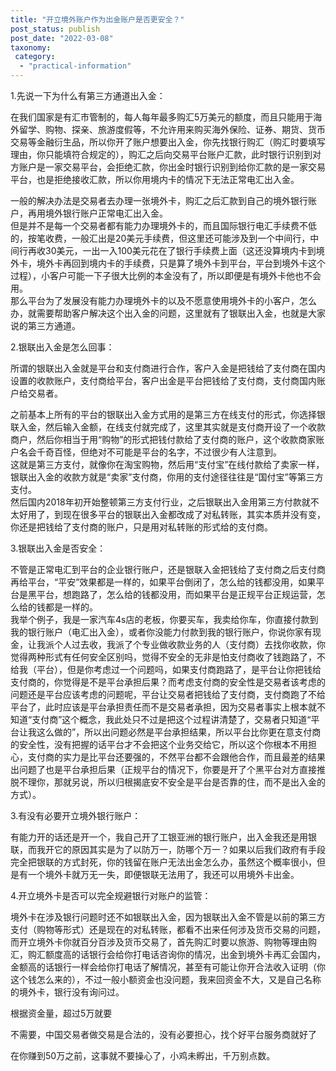 ```yaml
---
title: "开立境外账户作为出金账户是否更安全？"
post_status: publish
post_date: "2022-03-08"
taxonomy:
 category: 
  - "practical-information"
---
```


1.先说一下为什么有第三方通道出入金：

在我们国家是有汇市管制的，每人每年最多购汇5万美元的额度，而且只能用于海外留学、购物、探亲、旅游度假等，不允许用来购买海外保险、证券、期货、货币交易等金融衍生品，所以你开了账户想要出入金，你先找银行购汇（购汇时要填写理由，你只能填符合规定的），购汇之后向交易平台账户汇款，此时银行识别到对方账户是一家交易平台，会拒绝汇款，你出金时银行识别到给你汇款的是一家交易平台，也是拒绝接收汇款，所以你用境内卡的情况下无法正常电汇出入金。  

一般的解决办法是交易者去办理一张境外卡，购汇之后汇款到自己的境外银行账户，再用境外银行账户正常电汇出入金。  
但是并不是每一个交易者都有能力办理境外卡的，而且国际银行电汇手续费不低的，按笔收费，一般汇出是20美元手续费，但这里还可能涉及到一个中间行，中间行再收30美元，一出一入100美元花在了银行手续费上面（这还没算境内卡到境外卡，境外卡再回到境内卡的手续费，只是算了境外卡到平台，平台到境外卡这个过程），小客户可能一下子很大比例的本金没有了，所以即便是有境外卡他也不会用。  
那么平台为了发展没有能力办理境外卡的以及不愿意使用境外卡的小客户，怎么办，就需要帮助客户解决这个出入金的问题，这里就有了银联出入金，也就是大家说的第三方通道。  

2.银联出入金是怎么回事：

所谓的银联出入金就是平台和支付商进行合作，客户入金是把钱给了支付商在国内设置的收款账户，支付商给平台，客户出金是平台把钱给了支付商，支付商国内账户给交易者。  

之前基本上所有的平台的银联出入金方式用的是第三方在线支付的形式，你选择银联入金，然后输入金额，在线支付就完成了，这里其实就是支付商开设了一个收款商户，然后你相当于用“购物”的形式把钱付款给了支付商的账户，这个收款商家账户名会千奇百怪，但绝对不可能是平台的名字，不过很少有人注意到。  
这就是第三方支付，就像你在淘宝购物，然后用“支付宝”在线付款给了卖家一样，银联出入金的收款方就是“卖家”支付商，你用的支付途径往往是“国付宝”等第三方支付。  
然后国内2018年初开始整顿第三方支付行业，之后银联出入金用第三方付款就不太好用了，到现在很多平台的银联出入金都改成了对私转账，其实本质并没有变，你还是把钱给了支付商的账户，只是用对私转账的形式给的支付商。  

3.银联出入金是否安全：

不管是正常电汇到平台的企业银行账户，还是银联入金把钱给了支付商之后支付商再给平台，“平安”效果都是一样的，如果平台倒闭了，怎么给的钱都没用，如果平台是黑平台，想跑路了，怎么给的钱都没用，而如果平台是正规平台正规运营，怎么给的钱都是一样的。  
我举个例子，我是一家汽车4s店的老板，你要买车，我卖给你车，你直接付款到我的银行账户（电汇出入金），或者你没能力付款到我的银行账户，你说你家有现金，让我派个人过去收，我派了个专业做收款业务的人（支付商）去找你收款，你觉得两种形式有任何安全区别吗，觉得不安全的无非是怕支付商收了钱跑路了，不给我（平台），但是你考虑过一个问题吗，如果支付商跑路了，是平台让你把钱给支付商的，你觉得是不是平台承担后果？而考虑支付商的安全性是交易者该考虑的问题还是平台应该考虑的问题呢，平台让交易者把钱给了支付商，支付商跑了不给平台了，此时应该是平台承担责任而不是交易者承担，因为交易者事实上根本就不知道“支付商”这个概念，我此处只不过是把这个过程讲清楚了，交易者只知道“平台让我这么做的”，所以出问题必然是平台承担结果，所以平台比你更在意支付商的安全性，没有把握的话平台才不会把这个业务交给它，所以这个你根本不用担心，支付商的实力是比平台还要强的，不然平台都不会跟他合作，而且最差的结果出问题了也是平台承担后果（正规平台的情况下，你要是开了个黑平台对方直接推脱不理你，那就另说，所以归根揭底安不安全是平台是否靠的住，而不是出入金的方式）。  

3.有没有必要开立境外银行账户：

有能力开的话还是开一个，我自己开了工银亚洲的银行账户，出入金我还是用银联，而我开它的原因其实是为了以防万一，防哪个万一？如果以后我们政府有手段完全把银联的方式封死，你的钱留在账户无法出金怎么办，虽然这个概率很小，但是有一个境外卡就万无一失，即便银联无法用了，我还可以用境外卡出金。  

4.开立境外卡是否可以完全规避银行对账户的监管：

境外卡在涉及银行问题时还不如银联出入金，因为银联出入金不管是以前的第三方支付（购物等形式）还是现在的对私转账，都看不出来任何涉及货币交易的问题，而开立境外卡你就百分百涉及货币交易了，首先购汇时要以旅游、购物等理由购汇，购汇额度高的话银行会给你打电话咨询你的情况，出金到境外卡再汇会国内，金额高的话银行一样会给你打电话了解情况，甚至有可能让你开合法收入证明（你这个钱怎么来的），不过一般小额资金也没问题，我来回资金不大，又是自己名称的境外卡，银行没有询问过。  

根据资金量，超过5万就要

不需要，中国交易者做交易是合法的，没有必要担心，找个好平台服务商就好了

在你赚到50万之前，这事就不要操心了，小鸡未孵出，千万别点数。
